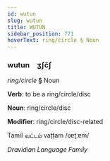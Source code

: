 ```yaml
---
id: wutun
slug: wutun
title: WUTUN
sidebar_position: 771
hoverText: ring/circle § Noun
---
```


### wutun&emsp;<span kind="abugida">ʒʃc̃ʃ</span>

*ring/circle* **§** Noun

**Verb**: to be a ring/circle/disc

**Noun**: ring/circle/disc

**Modifier**: ring/circle/disc-related

Tamil வட்டம் vaṭṭam /ʋɐʈːɐm/

*Dravidian Language Family*